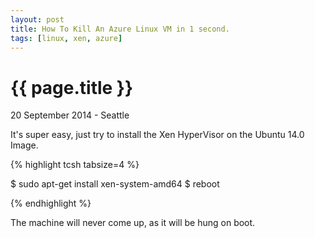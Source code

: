 ```yaml
---
layout: post
title: How To Kill An Azure Linux VM in 1 second.
tags: [linux, xen, azure]
---
```


{{ page.title }}
================

<p class="meta">20 September 2014 - Seattle</p>

It's super easy, just try to install the Xen HyperVisor on the Ubuntu 14.0 Image.

{% highlight tcsh tabsize=4 %}

$ sudo apt-get install xen-system-amd64
$ reboot

{% endhighlight %}

The machine will never come up, as it will be hung on boot.
